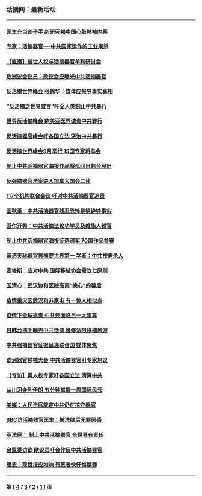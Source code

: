 ### 活摘网：最新活动
---
#### [医生充当刽子手 新研究揭中国心脏移植内幕](../../pages/nf5883/n13772291.md?07250430) 
#### [专家：活摘器官──中共国家运作的工业屠杀](../../pages/nf5883/n13761178.md?07250430) 
#### [【直播】普世人权与活摘器官牟利研讨会](../../pages/nf5883/n13425146.md?07250430) 
#### [欧洲议会议员：欧议会应曝光中共活摘器官](../../pages/nf5883/n13336571.md?07250430) 
#### [反活摘世界峰会 张锦华：媒体应报导事实真相](../../pages/nf5883/n13278502.md?07250430) 
#### [“反活摘之世界宣言”吁全人类制止中共暴行](../../pages/nf5883/n13259730.md?07250430) 
#### [世界反活摘峰会 欧美亚医界谴责中共罪行](../../pages/nf5883/n13253550.md?07250430) 
#### [反活摘器官峰会吁各国立法 惩治中共暴行](../../pages/nf5883/n13245052.md?07250430) 
#### [反活摘世界峰会9月举行 19国专家将与会](../../pages/nf5883/n13201492.md?07250430) 
#### [制止中共活摘器官海报作品将巡回日韩台展出](../../pages/nf5883/n13177791.md?07250430) 
#### [反强摘器官法案进入加拿大国会二读](../../pages/nf5883/n13033450.md?07250430) 
#### [117个机构联合会议 吁对中共活摘器官追责](../../pages/nf5883/n12775087.md?07250430) 
#### [田秋堇：中共活摘器官残忍恐怖是铁铮铮事实](../../pages/nf5883/n12702148.md?07250430) 
#### [吾尔开希：中共活摘法轮功学员及维族人器官](../../pages/nf5883/n12693197.md?07250430) 
#### [制止中共活摘器官海报征选颁奖 70国作品参赛](../../pages/nf5883/n12692050.md?07250430) 
#### [黄洁夫称器官移植要世界第一 学者：中共按需杀人](../../pages/nf5883/n12572329.md?07250430) 
#### [麦塔斯：应对中共 国际移植协会需改七原则](../../pages/nf5883/n12514711.md?07250430) 
#### [玉清心：武汉协和医院高调“换心”的幕后](../../pages/nf5883/n12298730.md?07250430) 
#### [疫情重灾区武汉和苏家屯 有一惊人相似点](../../pages/nf5883/n12150824.md?07250430) 
#### [疫情下全球追责 中共还面临另一大清算](../../pages/nf5883/n12070397.md?07250430) 
#### [日韩台携手曝光中共活摘 推修法阻移植旅游](../../pages/nf5883/n11712046.md?07250430) 
#### [中共强摘器官证据呈递联合国 媒体聚焦](../../pages/nf5883/n11546426.md?07250430) 
#### [欧洲器官移植大会 中共活摘器官引专家热议](../../pages/nf5883/n11539095.md?07250430) 
#### [【专访】英人权专家吁各国立法 清算中共](../../pages/nf5883/n11367315.md?07250430) 
#### [从川习会到伊朗 五分钟掌握一周国际风云](../../pages/nf5883/n11338520.md?07250430) 
#### [美媒：人民法庭裁定中共仍在掠夺器官](../../pages/nf5883/n11334897.md?07250430) 
#### [BBC访活摘器官医生：被洗脑后无罪恶感](../../pages/nf5883/n11335935.md?07250430) 
#### [英法庭： 制止中共活摘器官 全世界有责任](../../pages/nf5883/n11330691.md?07250430) 
#### [台监委访欧 欧议员吁合作反中共活摘器官](../../pages/nf5883/n11109190.md?07250430) 
#### [唐恩：现世报应如响 行恶者快忏悔赎罪](../../pages/nf5883/n11104016.md?07250430) 

---
#### 第 [ [4](./4.md?07250430) / [3](./3.md?07250430) / [2](./2.md?07250430) / [1](./1.md?07250430) ] 页
